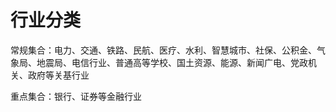 # 行业分类

常规集合：电力、交通、铁路、民航、医疗、水利、智慧城市、社保、公积金、气象局、地震局、电信行业、普通高等学校、国土资源、能源、新闻广电、党政机关、政府等关基行业

重点集合：银行、证券等金融行业 
